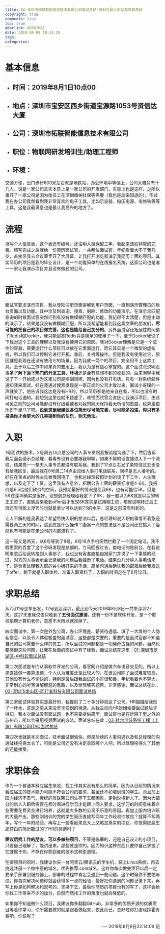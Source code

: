 ```yaml
---
title: 04-深圳市拓联智能信息技术有限公司面试总结-顺利应届入职以及求职总结
copyright: true
comments: true
toc: true
abbrlink: 8d68fb01
date: 2019-08-09 18:34:25
tags:
categories:
---
```


# 基本信息

- ## 时间：2019年8月1日10点00

- ## 地点：深圳市宝安区西乡街道宝源路1053号资信达大厦

- ## 公司：深圳市拓联智能信息技术有限公司

- ## 职位：物联网研发培训生/助理工程师

- ## 环境：

交通方便，出门步行600米左右就是地铁站，办公环境中等偏上，公司大概只有十几人，说是一家公司其实本质上是一家公司的开发部门，实际上也是这样，之所以重开了一家公司是因为给员工在深圳缴纳社保等需要（我也是后来知道的）。不过我在办公司竟然看到我非常喜欢的电子工具，比如示波器、稳压电源、电烙铁等等工具，这是我最满意也是最让我高兴的地方了。

# 流程
填写个人信息表，这个表还有编号，还注明入档保留三年，看起来流程非常的完善。填写完成之后就给一份简历面试官，一共两位面试官，年纪看着大不了我几岁，直接带我去会议室里开了大屏幕，让我打开浏览器演示我简历上面的项目。其实简历的项目是我的毕业设计，是一个功能简单的在线报名系统，这家公司也是唯一一家让我演示项目并且没有做题的公司。

# 面试

面试官要求演示项目，我从登陆注册页面讲解到用户页面，一直到演示管理员的后台页面以及功能。其中涉及到查询、搜索、删除、修改的功能演示。在演示全匹配查询的时候面试官突然问到有没有做模糊匹配的功能，我记得不太清楚，但是主动的演示了，结果是我没有做模糊匹配，所以我希望能看到我这篇文章的朋友们，**尽可能的把自己的项目做完善，这也是能给自己加分的**。另外面试官还拓展性的问道了Redis和Docker，我只能回答Redis只是简单的使用了一下，至于Docker我说了下我对这个工具的理解以及我没有使用它的原因。我对Docker理解是它是一个软件的容器，需要运行什么项目可以放在它里面运行，而它其实是一个微型的虚拟机，所以我们可以控制它进行开机、重启、关机等操作。但是我没有使用过它，原因就是我现在还没有使用它的场景，因为我就一两个的项目，完全用不上这款工具。至于以后工作中如果真的要用上，我认为是有信心掌握的。这个面试点说明没事**多了解下当下热门的开发工具、环境**还是会有意想不到的收获的。后来闲聊中我说了下一开始还以为这家公司是培训班呢，因为也没有打电话，只有一封系统邮件通知我来面试，好在我通过搜索发现是一家正规的公司才敢过来。面试小哥噗的一声就笑了，他告诉我这边是没有HR的，所以简历都是他亲自在看，所以也没有时间打电话通知。我想到这里也就不疑惑了，难怪面试官会直接让我演示项目，由此可见之前的公司可能都没有仔细看或者对我的简历保持着无所谓的态度，也算是伯乐识千里马了吧。**说到这里我建议各位简历尽可能完善，尽可能多投递，你只有多投递你才会更大的几率碰到你的伯乐，别无他法。**

# 入职

1号面试的技术，2号周五14点总公司的人事专员跟我按流程沟通了下，然后告诉我后面会请示总经理，看看有没有必要跟我聊聊，如果不聊的话直接进入下一个流程，结果周一一整天人事专员都没有联系我，我到了17点左右发了条短信过去也没有给我回复，最后我在6号周二14点主动给人事打电话联系，同样是无人接听的。好在在16点的时候主动给我回电了，也和总经理按照计划的谈了下工作、人生理想，以及定下了工资。这里我有点意外，招聘公告上面的薪资标准是4-6K，我报价是6.5给他们砍价的空间，我预期最好的情况是给我6K，也有可能给5K，但是5K在深圳确实是很好。没想到总经理给我定下了6K，我一直以为6K就是以后的转正工资了，直到后来收到offer后才发现6K其实是试用期工资，那就说明转正后工资还有可能上浮15%也就是至少可以达到7.5的水平，这是之前没有料到的。

让人不解的是我表达了希望尽快入职的想法以后，总经理却说入职的事情不着急还需要两三天的时间，这到底是什么操作？腹黑一点的想法是不是公司还在挑人？当然也有可能是在走公司的内部流程了。

这一等又是两天，从6号等到了8号，8号16点手机突然拦截了一个固定电话，我不假思索的百度了这个号码发现是总部的。立马回拨过去，接电话的是前台。在我说明来意后给我转接到人事部了，我也没有客套直接自报家门并说了一下事情的经过，对方的人事表示会记录我的问题后我挂断了电话。结果没几分钟人事电话来了，是负责处理我入职的谷小姐打来的电话。简单沟通后确认我的邮箱后给我发送了offer，剩下就是入职体检、准备入职资料了，入职的时间定在了8月12日。

# 求职总结

从7月11号坐车出发，12号到达深圳，截止到今天2019年8月8日一共来深圳27天。这27天里我仅仅只收到了**五份面试邀请**，还有一份不是软件开发，是一个职校招聘计算机老师，意愿不大所以就推掉了。

四次面试中，第一次是外包公司，办公环境差、薪资待遇低、填了一大堆的个人隐私信息、以及令人体验极差的面试官，这些都是次要的，重要的是面试官都不知道自己的公司需要什么样的员工，所以面试的问题都是一切稀奇古怪的问题，当然也要感谢这些问题，让我在后面的面试中有了经验，面试总结在这里：[01-深圳市罗湖区-中科软面试总结 ]( https://blog.gobyte.cn/post/4a74da6f.html)

第二次面试是专门从事软件开发的公司，看官网介绍是做汽车语音交互的。所以上来直接做一套算法题，个人认为难度还是比较大的，在该公司除了面试难度较高，其他没有什么不愉快的，特别是最后跟我面试的小哥很和善，年纪看着也不算大，非常耐心的听我讲解解题的思路，以及给我解答题目，非常感谢，面试总结在此：[02-深圳市南山区-同行者科技有限公司面试总结](https://blog.gobyte.cn/post/8905a03f.html)

第三家面试体验其实是最好的，我提前了二十多分钟抵达了公司。HR姐姐给我倒了一杯水，这是之前从来没有享受到的待遇。从我主动向HR姐姐索要面试题后才得知，我本次面试没有面试题，也不需要提供简历，面试官也是在远隔千里之外的苏州市，所以会采用视频面试的方法。面试总结在此：[03-杜尔涂装系统工程（上海）有限公司ITAC面试总结](https://blog.gobyte.cn/post/a316b08b.html)

第四次也就是本次面试，技术面试很愉快，但是后续的人事沟通以及和总经理的沟通战线拖得太长了，可能是公司还没有决定录取哪个人吧，所以处理拖得久了其他的还能接受。

# 求职体会

作为一个普通本科应届生来说，找工作其实没有那么的简单。因为从目前的情况来看应届生的技术能力可能不符合公司的要求，甚至还不如培训班的学生。而且加上国内经济不景气，传统的互联网公司生存下去都困难，更别说招新人了。因为大部分的新人入职后需要花费时间进行学习才能跟上同人要求，这学习的时间意味着企业需要花费资金进行培养，这就是大多数的公司不乐意的原因。再加上国内培训班的大量产出，那些刚培训的完的学生简历直接写两年工作经验你敢信？就算不写两年，写个一年的经验，再写上一些看起来高大上又略显真实的项目，你觉得应届生那苍白的简历能过的了HR的筛选吗？

**建议后找工作的朋友，可以多做些项目**，不管是临摹的，还是自己设计的小项目，只要自己理解了，能讲出来，那些就是你的。因为知识这种东西只要你自己掌握了它就属于你，不存在你剽窃谁的技术这种歪道理。

在做项目的同时，我建议你买一台阿里云/腾讯云的学生机，装上Linux系统，再去挑选注册一个你中意的域名，优先推荐.com域名。这样你每次做完项目以后一定要亲手部署到服务器上，部署的过程中肯定会遇到一些问题，这个时候你不要怕麻烦，你每次解决问题你就会获得多一点的经验，最好把你遇到的问题记录下来，再写上你是如何解决和思考的，坚持下去，最后你简历的项目也有的写了，这样会给你找工作带来不少的加分，自然而然找工作的难度也就会降低的。

如果你不知道做什么项目，我建议你多翻翻GitHub，非常多的优质开源的优质项目等着你学习，你所需要做的就是跟着做起来，仅此而已，总好过你打游戏挥霍青春吧，你说呢？

<div style="text-align: right">--- 2019年8月9日22:14:09 记</div>


